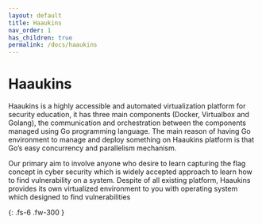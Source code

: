 ```yaml
---
layout: default
title: Haaukins
nav_order: 1
has_children: true
permalink: /docs/haaukins
---
```


# Haaukins

Haaukins is a highly accessible and automated virtualization platform for security education, it has three main components (Docker, Virtualbox and Golang), the communication and orchestration between the components managed using Go programming language. The main reason of having Go environment to manage and deploy something on Haaukins platform is that Go’s easy concurrency and parallelism mechanism.

Our primary aim to involve anyone who desire to learn capturing the flag concept in cyber security which is widely accepted approach to learn how to find vulnerability on a system. Despite of all existing platform, Haaukins provides its own virtualized environment to you with operating system which designed to find vulnerabilities

{: .fs-6 .fw-300 }